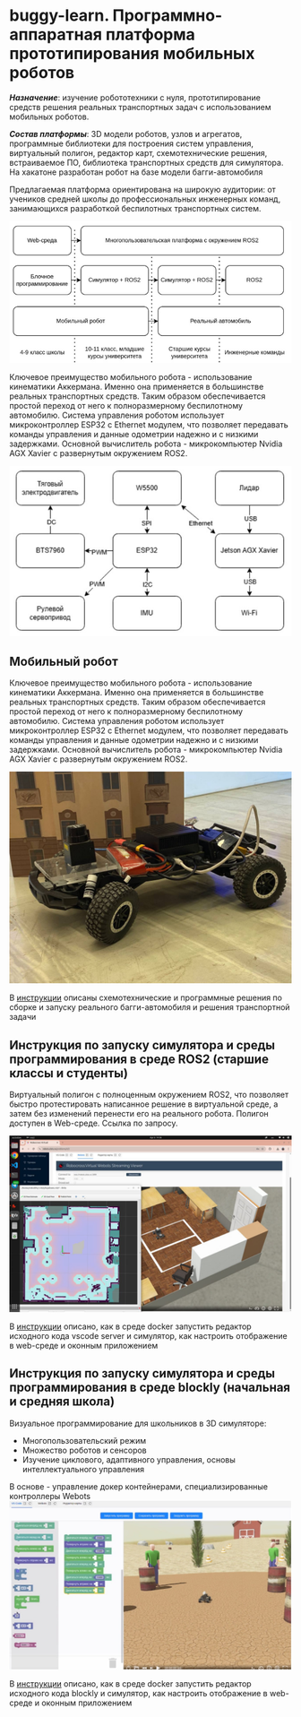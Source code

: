 # buggy-learn. Программно-аппаратная платформа прототипирования мобильных роботов

***Назначение***: изучение робототехники с нуля, прототипирование средств решения реальных транспортных задач с использованием мобильных роботов.

***Состав платформы***: 3D модели роботов, узлов и агрегатов, программные библиотеки для построения систем управления, виртуальный полигон, редактор карт, схемотехнические решения, встраиваемое ПО, библиотека транспортных средств для симулятора. На хакатоне разработан робот на базе модели багги-автомобиля

Предлагаемая платформа ориентирована на широкую аудитории: от учеников средней школы до профессиональных инженерных команд, занимающихся разработкой беспилотных транспортных систем.

![Применение](ros2/docs/img/appl.jpeg)

Ключевое преимущество мобильного робота - использование кинематики Аккермана. Именно она применяется в большинстве реальных транспортных средств. Таким образом обеспечивается простой переход от него к полноразмерному беспилотному автомобилю.
Система управления роботом использует микроконтроллер ESP32 с Ethernet модулем, что позволяет передавать команды управления и данные одометрии надежно и с низкими задержками.
Основной вычислитель робота - микрокомпьютер Nvidia AGX Xavier с развернутым окружением ROS2.

![Архитектура](ros2/docs/img/arch.jpeg)

## Мобильный робот

Ключевое преимущество мобильного робота - использование кинематики Аккермана. Именно она применяется в большинстве реальных транспортных средств. Таким образом обеспечивается простой переход от него к полноразмерному беспилотному автомобилю.
Система управления роботом использует микроконтроллер ESP32 с Ethernet модулем, что позволяет передавать команды управления и данные одометрии надежно и с низкими задержками.
Основной вычислитель робота - микрокомпьютер Nvidia AGX Xavier с развернутым окружением ROS2.

![Мобильный робот](ros2/docs/img/buggy-real.jpeg)

В [инструкции](buggy/README.md) описаны схемотехнические и программные решения по сборке и запуску реального багги-автомобиля и решения транспортной задачи


## Инструкция по запуску симулятора и среды программирования в среде ROS2 (старшие классы и студенты)

Виртуальный полигон с полноценным окружением ROS2, что позволяет быстро протестировать написанное решение в виртуальной среде, а затем без изменений перенести его на реального робота. Полигон доступен в Web-среде. Ссылка по запросу.

![](ros2/docs/img/buggy-ros2.jpeg)

В [инструкции](ros2/README.md) описано, как в среде docker запустить редактор исходного кода vscode server и симулятор, как настроить отображение в web-среде и оконным приложением

## Инструкция по запуску симулятора и среды программирования в среде blockly (начальная и средняя школа)
Визуальное программирование для школьников в 3D симуляторе:
- Многопользовательский режим
- Множество роботов и сенсоров
- Изучение циклового, адаптивного управления, основы интеллектуального управления

В основе - управление докер контейнерами, специализированные контроллеры Webots
![](ros2/docs/img/blockly.jpeg)

В [инструкции](blockly/README.md) описано, как в среде docker запустить редактор исходного кода blockly и симулятор, как настроить отображение в web-среде и оконным приложением


